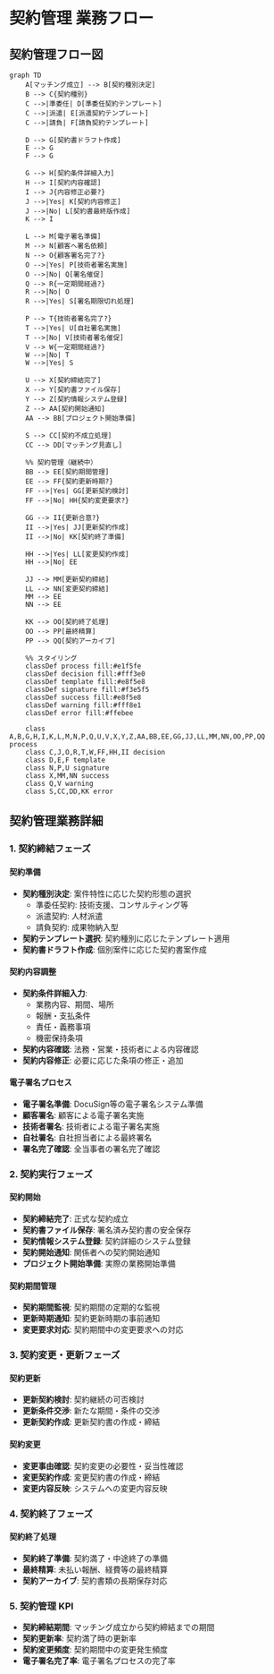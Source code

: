 # 契約管理 業務フロー

## 契約管理フロー図

```mermaid
graph TD
    A[マッチング成立] --> B[契約種別決定]
    B --> C{契約種別}
    C -->|準委任| D[準委任契約テンプレート]
    C -->|派遣| E[派遣契約テンプレート]
    C -->|請負| F[請負契約テンプレート]
    
    D --> G[契約書ドラフト作成]
    E --> G
    F --> G
    
    G --> H[契約条件詳細入力]
    H --> I[契約内容確認]
    I --> J{内容修正必要?}
    J -->|Yes| K[契約内容修正]
    J -->|No| L[契約書最終版作成]
    K --> I
    
    L --> M[電子署名準備]
    M --> N[顧客へ署名依頼]
    N --> O{顧客署名完了?}
    O -->|Yes| P[技術者署名実施]
    O -->|No| Q[署名催促]
    Q --> R{一定期間経過?}
    R -->|No| O
    R -->|Yes| S[署名期限切れ処理]
    
    P --> T{技術者署名完了?}
    T -->|Yes| U[自社署名実施]
    T -->|No| V[技術者署名催促]
    V --> W{一定期間経過?}
    W -->|No| T
    W -->|Yes| S
    
    U --> X[契約締結完了]
    X --> Y[契約書ファイル保存]
    Y --> Z[契約情報システム登録]
    Z --> AA[契約開始通知]
    AA --> BB[プロジェクト開始準備]
    
    S --> CC[契約不成立処理]
    CC --> DD[マッチング見直し]
    
    %% 契約管理（継続中）
    BB --> EE[契約期間管理]
    EE --> FF{契約更新時期?}
    FF -->|Yes| GG[更新契約検討]
    FF -->|No| HH{契約変更要求?}
    
    GG --> II{更新合意?}
    II -->|Yes| JJ[更新契約作成]
    II -->|No| KK[契約終了準備]
    
    HH -->|Yes| LL[変更契約作成]
    HH -->|No| EE
    
    JJ --> MM[更新契約締結]
    LL --> NN[変更契約締結]
    MM --> EE
    NN --> EE
    
    KK --> OO[契約終了処理]
    OO --> PP[最終精算]
    PP --> QQ[契約アーカイブ]
    
    %% スタイリング
    classDef process fill:#e1f5fe
    classDef decision fill:#fff3e0
    classDef template fill:#e8f5e8
    classDef signature fill:#f3e5f5
    classDef success fill:#e8f5e8
    classDef warning fill:#fff8e1
    classDef error fill:#ffebee
    
    class A,B,G,H,I,K,L,M,N,P,Q,U,V,X,Y,Z,AA,BB,EE,GG,JJ,LL,MM,NN,OO,PP,QQ process
    class C,J,O,R,T,W,FF,HH,II decision
    class D,E,F template
    class N,P,U signature
    class X,MM,NN success
    class Q,V warning
    class S,CC,DD,KK error
```

## 契約管理業務詳細

### 1. 契約締結フェーズ
#### 契約準備
- **契約種別決定**: 案件特性に応じた契約形態の選択
  - 準委任契約: 技術支援、コンサルティング等
  - 派遣契約: 人材派遣
  - 請負契約: 成果物納入型
- **契約テンプレート選択**: 契約種別に応じたテンプレート適用
- **契約書ドラフト作成**: 個別案件に応じた契約書案作成

#### 契約内容調整
- **契約条件詳細入力**: 
  - 業務内容、期間、場所
  - 報酬・支払条件
  - 責任・義務事項
  - 機密保持条項
- **契約内容確認**: 法務・営業・技術者による内容確認
- **契約内容修正**: 必要に応じた条項の修正・追加

#### 電子署名プロセス
- **電子署名準備**: DocuSign等の電子署名システム準備
- **顧客署名**: 顧客による電子署名実施
- **技術者署名**: 技術者による電子署名実施
- **自社署名**: 自社担当者による最終署名
- **署名完了確認**: 全当事者の署名完了確認

### 2. 契約実行フェーズ
#### 契約開始
- **契約締結完了**: 正式な契約成立
- **契約書ファイル保存**: 署名済み契約書の安全保存
- **契約情報システム登録**: 契約詳細のシステム登録
- **契約開始通知**: 関係者への契約開始通知
- **プロジェクト開始準備**: 実際の業務開始準備

#### 契約期間管理
- **契約期間監視**: 契約期間の定期的な監視
- **更新時期通知**: 契約更新時期の事前通知
- **変更要求対応**: 契約期間中の変更要求への対応

### 3. 契約変更・更新フェーズ
#### 契約更新
- **更新契約検討**: 契約継続の可否検討
- **更新条件交渉**: 新たな期間・条件の交渉
- **更新契約作成**: 更新契約書の作成・締結

#### 契約変更
- **変更事由確認**: 契約変更の必要性・妥当性確認
- **変更契約作成**: 変更契約書の作成・締結
- **変更内容反映**: システムへの変更内容反映

### 4. 契約終了フェーズ
#### 契約終了処理
- **契約終了準備**: 契約満了・中途終了の準備
- **最終精算**: 未払い報酬、経費等の最終精算
- **契約アーカイブ**: 契約書類の長期保存対応

### 5. 契約管理 KPI
- **契約締結期間**: マッチング成立から契約締結までの期間
- **契約更新率**: 契約満了時の更新率
- **契約変更頻度**: 契約期間中の変更発生頻度
- **電子署名完了率**: 電子署名プロセスの完了率